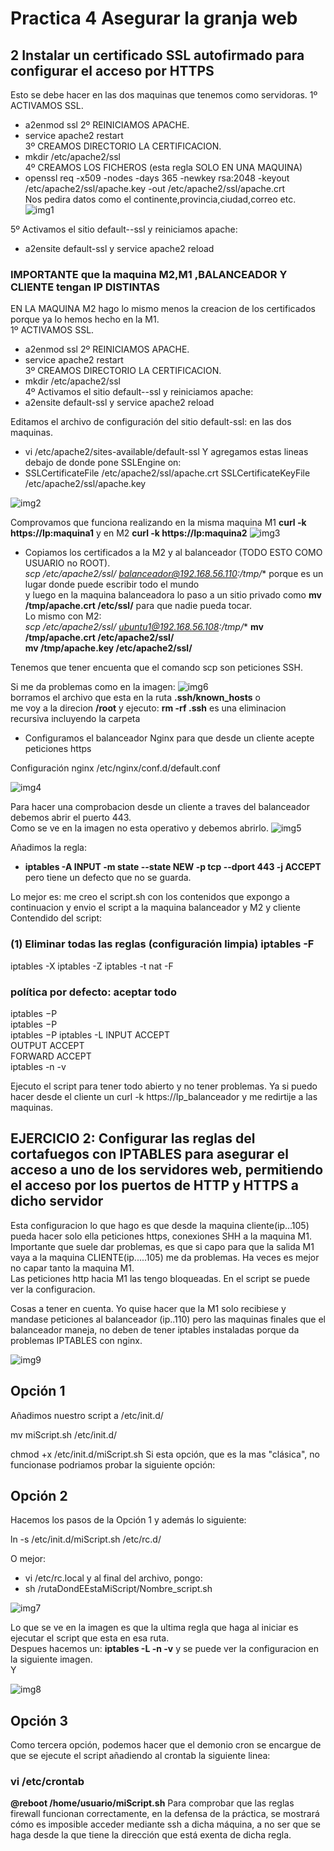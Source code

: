 # Practica 4 Asegurar la granja web
## 2 Instalar un certificado SSL autofirmado para configurar el acceso por HTTPS
Esto se debe hacer en las dos maquinas que tenemos como servidoras.
1º ACTIVAMOS SSL.  
+ a2enmod ssl 
2º REINICIAMOS APACHE.  
+ service apache2 restart  
3º CREAMOS DIRECTORIO LA CERTIFICACION. 
+ mkdir /etc/apache2/ssl  
4º CREAMOS LOS FICHEROS (esta regla SOLO EN UNA MAQUINA)  
+ openssl req -x509 -nodes -days 365 -newkey rsa:2048 -keyout
/etc/apache2/ssl/apache.key -out /etc/apache2/ssl/apache.crt  
Nos pedira datos como el continente,provincia,ciudad,correo etc.
![img1](https://github.com/miguelUGR/swap1718/blob/master/Practicas/practica4/img1.png)  

5º Activamos el sitio default--ssl y reiniciamos apache:
+ a2ensite default-ssl  y   service apache2 reload
### IMPORTANTE que la maquina M2,M1 ,BALANCEADOR Y CLIENTE tengan IP DISTINTAS  

EN LA MAQUINA M2 hago lo mismo menos la creacion de los certificados porque ya lo hemos hecho en la M1.  
1º ACTIVAMOS SSL.  
+ a2enmod ssl 
2º REINICIAMOS APACHE.  
+ service apache2 restart  
3º CREAMOS DIRECTORIO LA CERTIFICACION. 
+ mkdir /etc/apache2/ssl  
4º Activamos el sitio default--ssl y reiniciamos apache:
+ a2ensite default-ssl   y   service apache2 reload


Editamos el archivo de configuración del sitio default-ssl: en las dos maquinas.  
+ vi /etc/apache2/sites-available/default-ssl
Y agregamos estas lineas debajo de donde pone SSLEngine on:
+ SSLCertificateFile /etc/apache2/ssl/apache.crt SSLCertificateKeyFile /etc/apache2/ssl/apache.key  

![img2](https://github.com/miguelUGR/swap1718/blob/master/Practicas/practica4/img2.png)  

Comprovamos que funciona realizando en la misma maquina  M1 **curl -k https://Ip:maquina1**  y  en M2 **curl -k https://Ip:maquina2** 
![img3](https://github.com/miguelUGR/swap1718/blob/master/Practicas/practica4/img3.png) 

+ Copiamos los certificados a la M2 y al balanceador (TODO ESTO COMO USUARIO no ROOT).  
**scp /etc/apache2/ssl/* balanceador@192.168.56.110:/tmp/** porque es un lugar donde puede escribir todo el mundo  
y luego en la maquina balanceadora lo paso a un sitio privado como **mv /tmp/apache.crt  /etc/ssl/**  para que nadie pueda tocar.  
Lo mismo con M2:  
**scp /etc/apache2/ssl/* ubuntu1@192.168.56.108:/tmp/**
**mv /tmp/apache.crt  /etc/apache2/ssl/**   
**mv /tmp/apache.key  /etc/apache2/ssl/**  

Tenemos que tener encuenta que el comando scp son peticiones SSH.

Si me da problemas como en la imagen:
![img6](https://github.com/miguelUGR/swap1718/blob/master/Practicas/practica4/img6.png)  
borramos el archivo  que esta en la ruta **.ssh/known_hosts**   o  
me voy a la direcion **/root** y ejecuto: **rm -rf .ssh**  es una eliminacion recursiva incluyendo la carpeta


+ Configuramos el balanceador Nginx para que desde un cliente acepte peticiones https  

Configuración nginx /etc/nginx/conf.d/default.conf  

![img4](https://github.com/miguelUGR/swap1718/blob/master/Practicas/practica4/img4.png)  

Para hacer una comprobacion desde un cliente a traves del balanceador debemos abrir el puerto 443.  
Como se ve en la imagen no esta operativo y debemos abrirlo.
![img5](https://github.com/miguelUGR/swap1718/blob/master/Practicas/practica4/img5.png)  

Añadimos la regla:
+ **iptables -A INPUT -m state --state NEW -p tcp --dport 443 -j ACCEPT** pero tiene un defecto que no se guarda.

Lo mejor es: me creo el script.sh con los contenidos que expongo a continuacion  y envio el script a la maquina balanceador y M2 y cliente
Contendido del script:  
### (1) Eliminar todas las reglas (configuración limpia) iptables -F
iptables -X
iptables -Z
iptables -t nat -F
### política por defecto: aceptar todo
iptables −P  
iptables −P  
iptables −P
iptables -L
INPUT ACCEPT  
OUTPUT ACCEPT  
FORWARD ACCEPT  
iptables -n -v

Ejecuto el script para tener todo abierto y no tener problemas.
Ya si puedo hacer desde el cliente un curl -k https://Ip_balanceador y me redirtije a las maquinas.




## EJERCICIO 2: Configurar las reglas del cortafuegos con IPTABLES para asegurar el acceso a uno de los servidores web, permitiendo el acceso por los puertos de HTTP y HTTPS a dicho servidor

Esta configuracion lo que hago es que desde la maquina cliente(ip...105) pueda hacer solo ella peticiones https, conexiones SHH a la maquina M1.  
Importante que suele dar problemas, es que si capo para que la salida  M1 vaya a la maquina CLIENTE(ip.....105) me da problemas.
Ha veces es mejor no capar tanto la maquina M1.  
Las peticiones http hacia M1 las tengo bloqueadas. En el script se puede ver la configuracion.

Cosas a tener en cuenta. Yo quise hacer que la M1 solo recibiese y mandase peticiones al balanceador (ip..110) pero las maquinas finales que el balanceador
maneja, no deben de tener iptables instaladas porque da problemas IPTABLES con nginx.

![img9](https://github.com/miguelUGR/swap1718/blob/master/Practicas/practica4/img9.png)

## Opción 1

Añadimos nuestro script a /etc/init.d/

mv miScript.sh /etc/init.d/ 

chmod +x /etc/init.d/miScript.sh
Si esta opción, que es la mas "clásica", no funcionase podriamos probar la siguiente opción:

## Opción 2

Hacemos los pasos de la Opción 1 y además lo siguiente:

ln -s /etc/init.d/miScript.sh /etc/rc.d/  

O mejor:
+ vi /etc/rc.local  y al final del archivo, pongo:  
+ sh /rutaDondEEstaMiScript/Nombre_script.sh  


![img7](https://github.com/miguelUGR/swap1718/blob/master/Practicas/practica4/img7.png)  


Lo que se ve en la imagen es que la ultima regla que haga al iniciar es ejecutar el script que esta en esa ruta.  
Despues hacemos un: **iptables -L -n -v** y se puede ver la configuracion en la siguiente imagen.  
Y

![img8](https://github.com/miguelUGR/swap1718/blob/master/Practicas/practica4/img8.png)  

 
## Opción 3

Como tercera opción, podemos hacer que el demonio cron se encargue de que se ejecute el script añadiendo al crontab la siguiente linea:

### vi /etc/crontab 
**@reboot /home/usuario/miScript.sh**
Para comprobar que las reglas firewall funcionan correctamente, en la defensa de la práctica, se mostrará cómo es imposible acceder mediante ssh a dicha máquina, a no ser que se haga desde la que tiene la dirección que está exenta de dicha regla.


